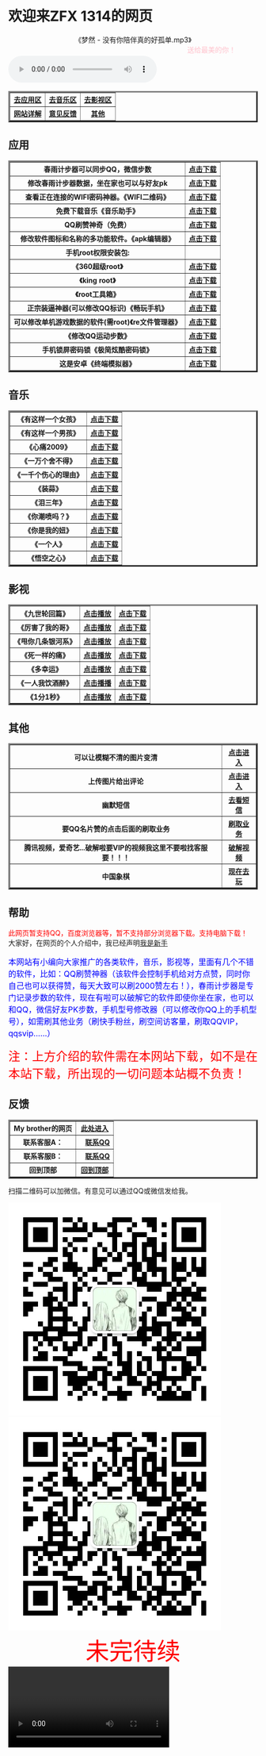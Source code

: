 <!--
<html>  
<body>  
    <canvas id="can" width="400" height="400" style="background: Black"></canvas>  
    <script>  
        var sn = [ 42, 41 ], dz = 43, fx = 1, n, ctx = document.getElementById("can").getContext("2d");  
        function draw(t, c) {  
            ctx.fillStyle = c;  
            ctx.fillRect(t % 20 * 20 + 1, ~~(t / 20) * 20 + 1, 18, 18);  
        }  
        document.onkeydown = function(e) {  
            fx = sn[1] - sn[0] == (n = [ -1, -20, 1, 20 ][(e || event).keyCode - 37] || fx) ? fx : n  
        };  
        !function() {  
            sn.unshift(n = sn[0] + fx);  
            if (sn.indexOf(n, 1) > 0 || n<0||n>399 || fx == 1 && n % 20 == 0 || fx == -1 && n % 20 == 19)  
                return alert("游戏结束");  
            draw(n, "Lime");  
            if (n == dz) {  
                while (sn.indexOf(dz = ~~(Math.random() * 400)) >= 0);  
                draw(dz, "Yellow");  
            } else  
                draw(sn.pop(), "Black");  
                setTimeout(arguments.callee, 130);  
        }();  
    </script>  
</body>  
</html>
-->


<h1>欢迎来ZFX 1314的网页</h1>
<!--
<body bgcolor="pink"></body>
-->
<body background="img/jpg/1515284947513.jpeg">







<center>《梦然 - 没有你陪伴真的好孤单.mp3》<marquee><font color="pink">送给最美的你！</font></marquee></center>
<div class="post-preview">
<audio controls="controls" height="100" width="100">  <source src="img/music/梦然 - 没有你陪伴真的好孤单.mp3" type="audio/mp3"></audio>



<center>
<table border="3" >
<tr>
<th><a href="#C1">去应用区</a></th>
<th><a href="#C2">去音乐区</a></th>
<th><a href="#C3">去影视区</a></th>
</tr>
<tr>
<th><a href="#C4">网站详解</a></th>
<th><a href="#C5">意见反馈</a></th>
<th><a href="#C6">其他</a></th>
</tr>
</table>
</center>  

<a name="C1"><h2>应用</h2></a>
<center>
<table border="3" >
<tr>
<th>春雨计步器可以同步QQ，微信步数</th>
<th><a href="img/春雨计步器_2.3.0.apk">点击下载</a></th>
</tr>
<tr>
<th>修改春雨计步器数据，坐在家也可以与好友pk</th>
<th><a href="img/春雨步数修改器_1.0.apk">点击下载</a></th>
</tr>
<tr>
<th>查看正在连接的WIFI密码神器。《WIFI二维码》</th>
<th><a href="img/com.eoe.wifishare.apk">点击下载</a></th>
</tr>
<tr>
<th>免费下载音乐《音乐助手》</th>
<th><a href="img/音乐助手_1.2.5.3.apk">点击下载</a></th>
</tr>
<tr>
<th>QQ刷赞神奇（免费）</th>
<th><a href="img/名片点点_1.4.6.apk">点击下载</a></th>
</tr>
	
<tr>
<th>修改软件图标和名称的多功能软件。《apk编辑器》</th>
<th><a href="img/apk_editor_pro.apk">点击下载</a></th>
</tr>

<tr>
<th>手机root权限安装包:</th>
<th></th>
</tr>

<tr>
<th>《360超级root》</th>
<th><a href="img/com.qihoo.permmgr_8.0.1.1_liqucn.com.apk">点击下载</a></th>
</tr>

<tr>
<th>《king root》</th>
<th><a href="img/KingRoot-一键权限获取，授权管理.apk">点击下载</a></th>
</tr>

<tr>
<th>《root工具箱》</th>
<th><a href="img/RootEssentials_downcc.apk">点击下载</a></th>
</tr>

<tr>
<th>正宗装逼神器(可以修改QQ标识)《畅玩手机》</th>
<th><a href="img/1788510.apk">点击下载</a></th>
</tr>

<tr>
<th>可以修改单机游戏数据的软件(需root)《re文件管理器》</th>
<th><a href="img/RE管理器 rootexplorer.apk">点击下载</a></th>
</tr>

<tr>
<th>《修改QQ运动步数》</th>
<th><a href="img/3f09c387bd23b1f609136ca0a5271862-152055-o_1bpiltb391fs0soe1fco4hn1s7sq-uid-1065.apk">点击下载</a></th>
</tr>

<tr>
<th>手机锁屏密码锁《极简炫酷密码锁》</th>
<th><a href="img/com.tpad.change.unlock.ji1jian1xuan4ku4op.apk">点击下载</a></th>
</tr>

<tr>
<th>这是安卓《终端模拟器》</th>
<th><a href="img/com.termux.apk" download="com.termux.apk">点击下载</a></th>
</tr>
	

</table>
</center>

<a name="C2"><h2>音乐</h2></a>
<table border="3" >
<tr>
<th>《有这样一个女孩》</th>
<th><a href="img/music/徐子洋、杨浩宇 - 有这样一个女孩.mp3">点击下载</a></th>

</tr>
	
<tr>
<th>《有这样一个男孩》</th>
<th><a href="img/music/网络歌手 - 有这样一个男孩 (张会玩).mp3">点击下载</a></th>

</tr>
	
<tr>
<th>《心痛2009》</th>
<th><a href="img/music/群星 - 心痛2009.mp3">点击下载</a></th>

</tr>

<tr>
<th>《一万个舍不得》</th>
<th><a href="img/music/庄心妍、祁隆 - 一万个舍不得(1).mp3">点击下载</a></th>


</tr>

<tr>
<th>《一千个伤心的理由》</th>
<th><a href="img/music/张学友 - 一千个伤心的理由.mp3">点击下载</a></th>


</tr>

<tr>
<th>《装蒜》</th>
<th><a href="img/music/蒋蒋 - 装蒜.mp3">点击下载</a></th>

</tr>

<tr>
<th>《泪三年》</th>
<th><a href="img/music/Mc阿哲 - 泪三年.mp3">点击下载</a></th>

</tr>

<tr>
<th>《你潮喷吗？》</th>
<th><a href="img/music/马天乐 - 你潮喷吗.MP3">点击下载</a></th>

</tr>

<tr>
<th>《你是我的妞》</th>
<th><a href="img/music/老猫 - 你是我的妞.mp3">点击下载</a></th>

</tr>

<tr>
<th>《一个人》</th>
<th><a href="img/music/吴靖怡 - 一个人.MP3">点击下载</a></th>
</tr>

<tr>
<th>《悟空之心》</th>
<th><a href="img/music/MC七星 - 悟空之心 [mqms].mp3">点击下载</a></th>
</tr>
</table>




<a name="C3"><h2>影视</h2></a>
<table border="3" >
<tr>
<th>《九世轮回篇》</th>
<th><a href="http://toutiao.com/group/6472225886547477005/?iid=16393968975&app=news_article&utm_source=copy_link&utm_medium=android&utm_campaign=client_share" alt="点击跳转">点击播放</a></th>
<th><a href="img/flash/九世轮回篇(KTV版)-art--MC冰鑫--art-293834d184605b8ae2a8f9fa191800e2.mp4">点击下载</a></th>
</tr>
<tr>
<th>《厉害了我的哥》</th>
<th><a href="http://m.xiguashipin.cn/group/6472233100041519630/?iid=15774418255&app=video_article&utm_source=copy_link&utm_medium=android&utm_campaign=client_share" alt="点击跳转">点击播放</a></th> <th><a href="img/flash/厉害了我的哥-art--帅少--art-8c99c8542aba31c2a5446f5a6f671243.mp4">点击下载</a></th>
</tr>
<tr>
<th>《甩你几条银河系》</th>
<th><a href="http://m.xiguavideo.cn/group/6472323160178950670/?iid=15774418255&app=video_article&utm_source=copy_link&utm_medium=android&utm_campaign=client_share" alt="点击跳转">点击播放</a></th>
<th><a href="img/flash/甩你几条银河系-art--MC天佑--art-2cf03f10b897121bfea95bd103685fa2.mp4">点击下载</a></th>
</tr>
<tr>
<th>《死一样的痛》</th>
<th><a href="http://t2.kugou.com/5gYIOccrAV3" alt="点击跳转">点击播放</a></th>
<th><a href="img/flash/死一样的痛过-art--MC梦、Mellow--art-4c6728d32bd34c89a67f1f0a66bebf45.mp4">点击下载</a></th>
</tr>
<tr>
<th>《多幸运》</th>
<th><a href="http://m.xiguavideo.cn/group/6479004933306712589/?iid=17901884432&app=video_article&utm_source=copy_link&utm_medium=android&utm_campaign=client_share" alt="点击跳转">点击播放</a></th>
<th><a href="img/flash/多幸运(可塑性记忆饭制版)-art--韩安旭--art-4a00f3af5a78e2dd025103f0941af28c.mp4">点击下载</a></th>
</tr>
<tr>
<th>《一人我饮酒醉》</th>
<th><a href="http://toutiao.com/group/6479000971534926349/?iid=16393968975&app=news_article&utm_source=copy_link&utm_medium=android&utm_campaign=client_share" alt="点击跳转">点击播播</a></th>
<th><a href="img/flash/一人饮酒醉-art--大鹏、MC天佑--art-d3935be27c2557ebd7c882ae74b2f4d3.mp4">点击下载</a></th>
</tr>
<tr>
<th>《1分1秒》</th>
<th><a href="http://t1.kugou.com/5gX8edbrAV3" alt="点击跳转">点击播放</a></th>
<th><a href="img/flash/1분 1초-art--EPIK HIGH、Taru--art-21a6edf90d0dc1063a67af9bc4ceafe6.mp4">点击下载</a></th>
</tr>
</table>

<a name="C6"><h2>其他</h2></a>
<center>
<table border="3" >
<tr>
<th>可以让模糊不清的图片变清</th>
<th><a href="http://bigjpg.com/" alt="图片变清">点击进入</a></th>
</tr>
<tr>
<th>上传图片给出评论</th>
<th><a href="http://kan.msxiaobing.com/imagegame/portal?task=beauty&phase=2&key=UnPbcPI0EjQTcygzmTAANFIzWTdwNBN2UDMuMRwwQnQnAA&feid=71e035c0b9344dd5a63aff0051d2a1d4&ftid=cab4f198325da7449f810aa43399551c" alt="可以对图片评论">点击进入</a></th>
</tr>
<tr>
<th>幽默短信</th>
<th><a href="https://zfx521wjy.github.io/521" alt="点击跳转">去看短信</a>
</th>
</tr>

<tr>
<th>要QQ名片赞的点击后面的刷取业务</th>
<th><a href="http://ZFX.556DS.CN" alt="点击跳转">刷取业务</a></th>
</tr>
<tr>
<th>腾讯视频，爱奇艺...破解啦要VIP的视频我这里不要啦找客服要！！！</th>
<th><a href="http://www.5ifxw.com/vip/" alt="看免费视频">破解视频</a></th>
</tr>
<tr>
	<th>中国象棋</th>
	<th><a href="http://www.html5tricks.com/demo/jiaoben1765/index.html" alt="中国象棋">现在去玩</a></th>
	</tr>
</table>
</center>



<a name="C4"><h2>帮助</h2></a>
<font color="red">此网页暂支持QQ，百度浏览器等，暂不支持部分浏览器下载。支持电脑下载！</font><br>
大家好，在网页的个人介绍中，我已经声明<ins>我是新手</ins>
<font color="blue" size="3"><p>本网站有小编向大家推广的各类软件，音乐，影视等，里面有几个不错的软件，比如：QQ刷赞神器（该软件会控制手机给对方点赞，同时你自己也可以获得赞，每天大致可以刷2000赞左右！），春雨计步器是专门记录步数的软件，现在有啦可以破解它的软件即使你坐在家，也可以和QQ，微信好友PK步数，手机型号修改器（可以修改你QQ上的手机型号），如需刷其他业务（刷快手粉丝，刷空间访客量，刷取QQVIP，qqsvip……）</p></font>
<font color="red" size="5">注：上方介绍的软件需在本网站下载，如不是在本站下载，所出现的一切问题本站概不负责！</font>




<a name="C5"><h2>反馈</h2></a>
<center>
<table border="3" >
<tr>
<th>My brother的网页</th>
<th><a href="https://zfb132.github.io" title="点击跳转">此处进入</a></th>
</tr>
<tr>
<th>联系客服A：</th>
<th>
<html manifest="">
<head>
    <meta charset="UTF-8">
<meta name="viewport" content="width=device-width, initial-scale=1.0, maximum-scale=1.0, minimum-scale=1.0, user-scalable=no">
    <title>QQ Test</title>
</head>
<body>
    <a href="mqqwpa://im/chat?chat_type=wpa&uin=2675699284&version=1&src_type=web&web_src=oicqzone.com">联系QQ</a>
</body>
	</html>

</th>
	</tr>
<tr>
	<th>联系客服B：</th>
	<th>
<html manifest="">
<head>
    <meta charset="UTF-8">
<meta name="viewport" content="width=device-width, initial-scale=1.0, maximum-scale=1.0, minimum-scale=1.0, user-scalable=no">
    <title>QQ Test</title>
</head>
<body>
    <a href="mqqwpa://im/chat?chat_type=wpa&uin=2810913277&version=1&src_type=web&web_src=oicqzone.com">联系QQ</a>
</body>
		</html></th>
	</tr>
<tr><th>回到顶部</th>
<th><a href="#">回到顶部</a></th>
</tr>
</table>
</center>

<p>扫描二维码可以加微信。有意见可以通过QQ或微信发给我。</p>
<a href="http://weixin.qq.com/r/ykzexmzEPzFArSil9xnY"><img src="img/jpg/mmqrcode1519959826188.png"><img src="img/jpg/mmqrcode1519959826188.png"/></a>
<center><font color="red" size="10">未完待续</font></center>
<video src="img/flash/多幸运-art--十年华语流行--art-10bbe47ae3ae0704a9d212a7d96f2bd2.mp4" controls width="325px" heigt="120px"></video> 

<!--

<table border="3">
<caption>留言薄</caption>
<tr>
<td>姓名：</td>
<td><input type='text' /></td>
</tr>
<tr>
<td>电话：</td>
<td><input type='text' /></td>
</tr>
<tr>
<td>Email地址：</td>
<td><input type='text' /></td>
</tr>
<tr>
<td>留言：</td>
<td><textarea rows="10" cols="30" ></textarea></td>
</tr>
<tr><td colspan="2" align='center'><input type='button' value='提交' /> <input type='button' value='清除' /></td>
</tr>
</table>
-->





<html>
<frameset cols="25%,75%">
<frame src="http://zfx.556ds.cn">
<frame src="https://zfx521wjy.github.io/1314">
</frameset>
</html>










